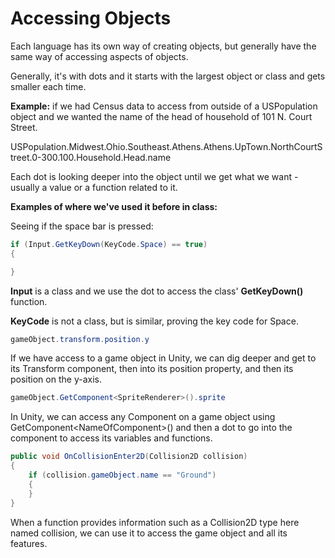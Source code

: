 # Accessing Objects

Each language has its own way of creating objects, but generally have the same way of accessing aspects of objects.

Generally, it's with dots and it starts with the largest object or class and gets smaller each time.

**Example:** if we had Census data to access from outside of a USPopulation object and we wanted the name of the head of household of 101 N. Court Street.

USPopulation.Midwest.Ohio.Southeast.Athens.Athens.UpTown.NorthCourtStreet.0-300.100.Household.Head.name

Each dot is looking deeper into the object until we get what we want - usually a value or a function related to it.

**Examples of where we've used it before in class:**

Seeing if the space bar is pressed:

```csharp
if (Input.GetKeyDown(KeyCode.Space) == true)
{

}
```

**Input** is a class and we use the dot to access the class' **GetKeyDown\(\)** function.

**KeyCode** is not a class, but is similar, proving the key code for Space.

```csharp
gameObject.transform.position.y
```

If we have access to a game object in Unity, we can dig deeper and get to its Transform component, then into its position property, and then its position on the y-axis.

```csharp
gameObject.GetComponent<SpriteRenderer>().sprite
```

In Unity, we can access any Component on a game object using GetComponent&lt;NameOfComponent&gt;\(\) and then a dot to go into the component to access its variables and functions.

```csharp
public void OnCollisionEnter2D(Collision2D collision)
{
    if (collision.gameObject.name == "Ground")
    {
    }
}
```

When a function provides information such as a Collision2D type here named collision, we can use it to access the game object and all its features.

